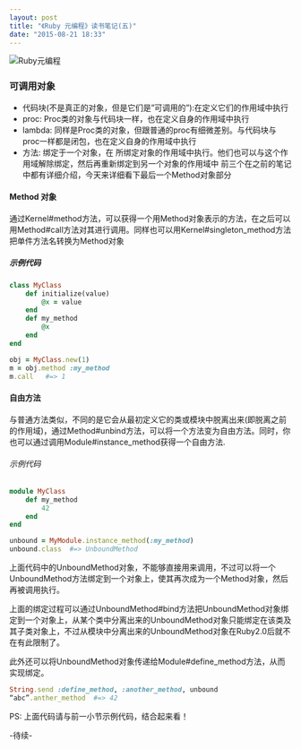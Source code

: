 ```yaml
---
layout: post
title: "《Ruby 元编程》读书笔记(五)"
date: "2015-08-21 18:33"
---
```


![Ruby元编程]({{site.IMG_PATH}}/metaprogramming-1.jpg)

### 可调用对象

+ 代码块(不是真正的对象，但是它们是”可调用的”):在定义它们的作用域中执行
+ proc: Proc类的对象与代码块一样，也在定义自身的作用域中执行
+ lambda: 同样是Proc类的对象，但跟普通的proc有细微差别。与代码块与proc一样都是闭包，也在定义自身的作用域中执行
+ 方法: 绑定于一个对象，在 所绑定对象的作用域中执行。他们也可以与这个作用域解除绑定，然后再重新绑定到另一个对象的作用域中
前三个在之前的笔记中都有详细介绍，今天来详细看下最后一个Method对象部分

#### Method 对象

通过Kernel#method方法，可以获得一个用Method对象表示的方法，在之后可以用Method#call方法对其进行调用。同样也可以用Kernel#singleton_method方法把单件方法名转换为Method对象

##### 示例代码
```ruby
class MyClass
    def initialize(value)
        @x = value
    end
    def my_method
        @x
    end
end

obj = MyClass.new(1)
m = obj.method :my_method
m.call   #=> 1
```

#### 自由方法

与普通方法类似，不同的是它会从最初定义它的类或模块中脱离出来(即脱离之前的作用域)，通过Method#unbind方法，可以将一个方法变为自由方法。同时，你也可以通过调用Module#instance_method获得一个自由方法.

###### 示例代码
```ruby
module MyClass
    def my_method
        42
    end
end

unbound = MyModule.instance_method(:my_method)
unbound.class  #=> UnboundMethod
```

上面代码中的UnboundMethod对象，不能够直接用来调用，不过可以将一个UnboundMethod方法绑定到一个对象上，使其再次成为一个Method对象，然后再被调用执行。

上面的绑定过程可以通过UnboundMethod#bind方法把UnboundMethod对象绑定到一个对象上，从某个类中分离出来的UnboundMethod对象只能绑定在该类及其子类对象上，不过从模块中分离出来的UnboundMethod对象在Ruby2.0后就不在有此限制了。

此外还可以将UnboundMethod对象传递给Module#define_method方法，从而实现绑定。

```ruby
String.send :define_method, :another_method, unbound
“abc”.anther_method  #=> 42
```

PS: 上面代码请与前一小节示例代码，结合起来看！

-待续-

